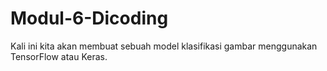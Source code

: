 # Modul-6-Dicoding
Kali ini kita akan membuat sebuah model klasifikasi gambar menggunakan TensorFlow atau Keras.
